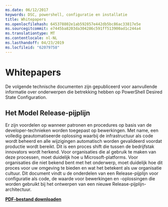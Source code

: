 ```yaml
---
ms.date: 06/12/2017
keywords: DSC, powershell, configuratie en installatie
title: Whitepapers
ms.openlocfilehash: 645378802e1ab592857e442db5bc86ac33817e5e
ms.sourcegitcommit: e7445ba8203da304286c591ff513900ad1c244a4
ms.translationtype: MT
ms.contentlocale: nl-NL
ms.lasthandoff: 04/23/2019
ms.locfileid: "62079758"
---
```

# <a name="whitepapers"></a>Whitepapers

De volgende technische documenten zijn gepubliceerd voor aanvullende informatie over onderwerpen die betrekking hebben op PowerShell Desired State Configuration.

## <a name="the-release-pipeline-model"></a>Het Model Release-pijplijn
Er zijn voordelen op wanneer patronen en procedures op basis van de developer-technieken worden toegepast op bewerkingen. Met name, een volledig geautomatiseerde oplossing waarbij de infrastructuur als code wordt beheerd en alle wijzigingen automatisch worden gevalideerd voordat productie wordt bereikt. Dit is een proces shift die tussen de bedrijfstak innovators wordt herkend. Voor organisaties die al gebruik te maken van deze processen, moet duidelijk hoe u Microsoft-platforms. Voor organisaties die niet bekend bent met het onderwerp, moet duidelijk hoe dit proces voor uw omgeving te bieden en wat het betekent als uw organisatie cultuur. Dit document vindt u de onderdelen van een Release-pijplijn voor configuratie als code, de waarde voor bewerkingen en -oplossingen die worden gebruikt bij het ontwerpen van een nieuwe Release-pijplijn-architectuur.

**[PDF-bestand downloaden](http://aka.ms/thereleasepipelinemodelpdf)**